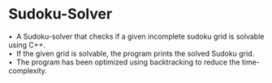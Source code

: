 # Sudoku-Solver
 •  A Sudoku-solver that checks if a given incomplete sudoku grid is solvable using C++.  
 •  If the given grid is solvable, the program prints the solved Sudoku grid.  
 •  The program has been optimized using backtracking to reduce the time-complexity.
